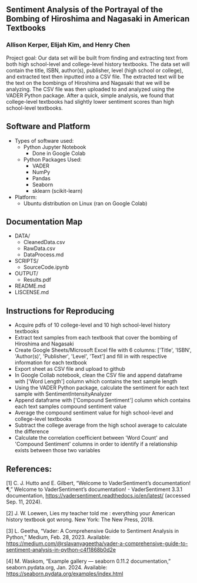 ## Sentiment Analysis of the Portrayal of the Bombing of Hiroshima and Nagasaki in American Textbooks
### Allison Kerper, Elijah Kim, and Henry Chen
Project goal: Our data set will be built from finding and extracting text from both high school-level and college-level history textbooks. The data set will contain the title, ISBN, author(s), publisher, level (high school or college), and extracted text then inputted into a CSV file. The extracted text will be the
text on the bombings of Hiroshima and Nagasaki that we will be analyzing. The CSV file was then uploaded to and analyzed using the VADER Python package. After a quick, simple analysis, we found that college-level textbooks had slightly lower sentiment scores than high school-level textbooks.

## Software and Platform
- Types of software used:
    - Python Jupyter Notebook
        - Done in Google Colab
    - Python Packages Used:
        - VADER
        - NumPy
        - Pandas
        - Seaborn
        - sklearn (scikit-learn)
- Platform:
    - Ubuntu distribution on Linux (ran on Google Colab)

## Documentation Map
- DATA/
    - CleanedData.csv
    - RawData.csv
    - DataProcess.md
- SCRIPTS/
    - SourceCode.ipynb
- OUTPUT/
    - Results.pdf
- README.md
- LISCENSE.md


## Instructions for Reproducing
- Acquire pdfs of 10 college-level and 10 high school-level history textbooks
- Extract text samples from each textbook that cover the bombing of Hiroshima and Nagasaki
- Create Google Sheets/Microsoft Excel file with 6 columns: ['Title', 'ISBN', 'Author(s)', 'Publisher', 'Level', 'Text'] and fill in with respective information for each textbook
- Export sheet as CSV file and upload to github
- In Google Collab notebook, clean the CSV file and append dataframe with ['Word Length'] column which contains the text sample length
- Using the VADER Python package, calculate the sentiment for each text sample with SentimentIntensityAnalyzer
- Append dataframe with ['Compound Sentiment'] column which contains each text samples compound sentiment value
- Average the compound sentiment value for high school-level and college-level textbooks
- Subtract the college average from the high school average to calculate the difference
- Calculate the correlation coefficient between 'Word Count' and 'Compound Sentiment' columns in order to identify if a relationship exists between those two variables

## References:
[1] C. J. Hutto and E. Gilbert, “Welcome to VaderSentiment’s documentation!¶,” Welcome to VaderSentiment’s documentation! - VaderSentiment 3.3.1 documentation, https://vadersentiment.readthedocs.io/en/latest/ (accessed Sep. 11, 2024).

[2] J. W. Loewen, Lies my teacher told me : everything your American history textbook got wrong. New York: The New Press, 2018.

[3] L. Geetha, “Vader: A Comprehensive Guide to Sentiment Analysis in Python,” Medium, Feb. 28, 2023. Available: https://medium.com/@rslavanyageetha/vader-a-comprehensive-guide-to-sentiment-analysis-in-python-c4f1868b0d2e

[4] M. Waskom, “Example gallery — seaborn 0.11.2 documentation,” seaborn.pydata.org, Jan. 2024. Available: https://seaborn.pydata.org/examples/index.html
